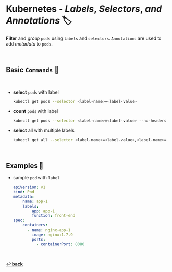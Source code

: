 # **Kubernetes** - ***Labels***, ***Selectors***, *and* ***Annotations*** 🏷️

**Filter** and *group* `pods` using `labels` and `selectors`. `Annotations` are used to add *metadata* to `pods`.

<br />

## **Basic** `Commands` 📝

<br />

* **select** `pods` with label

    ```bash
    kubectl get pods --selector <label-name>=<label-value>
    ```

* **count** `pods` with label

    ```bash
    kubectl get pods --selector <label-name>=<label-value> --no-headers | wc -l
    ```

* **select** all with multiple labels

    ```bash
    kubectl get all --selector <label-name>=<label-value>,<label-name>=<label-value>
    ```

<br>

## **Examples** 🧩

* sample `pod` with `label`

    ```yaml
    apiVersion: v1
    kind: Pod
    metadata:
        name: app-1
        labels:
            app: app-1
            function: front-end
    spec:
        containers:
          - name: nginx-app-1
            image: nginx:1.7.9
            ports:
              - containerPort: 8080
    ```

<br />

[↩️ **back**](../)
